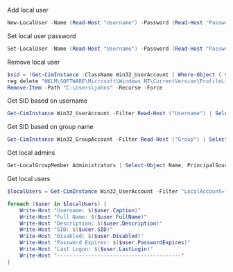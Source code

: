 Add local user
```powershell
New-LocalUser -Name (Read-Host "Username") -Password (Read-Host "Password" -AsSecureString)
```

Set local user password  
```powershell
Set-LocalUser -Name (Read-Host "Username") -Password (Read-Host "Password" -AsSecureString)
```

Remove local user  
```powershell
$sid = (Get-CimInstance -ClassName Win32_UserAccount | Where-Object { $_.Name -eq "johnm" }).SID
reg delete "HKLM\SOFTWARE\Microsoft\Windows NT\CurrentVersion\ProfileList\$sid" /f
Remove-Item -Path "C:\Users\johns" -Recurse -Force
```

Get SID based on username
```powershell
Get-CimInstance Win32_UserAccount -Filter Read-Host ("Username") | Select-Object Name, SID
```

Get SID based on group name
```powershell
Get-CimInstance Win32_GroupAccount -Filter Read-Host ("Group") | Select-Object Name, SID
```

Get local admins
```powershell
Get-LocalGroupMember Administrators | Select-Object Name, PrincipalSource | Where-Object { $_.PrincipalSource -eq "Local" }
```

Get local users
```powershell
$localUsers = Get-CimInstance Win32_UserAccount -Filter "LocalAccount='True'"

foreach ($user in $localUsers) {
    Write-Host "Username: $($user.Caption)"
    Write-Host "Full Name: $($user.FullName)"
    Write-Host "Description: $($user.Description)"
    Write-Host "SID: $($user.SID)"
    Write-Host "Disabled: $($user.Disabled)"
    Write-Host "Password Expires: $($user.PasswordExpires)"
    Write-Host "Last Logon: $($user.LastLogin)"
    Write-Host "----------------------------------------"
}
```